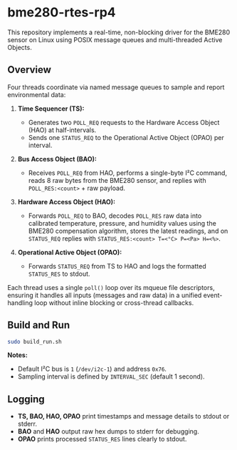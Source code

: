 # bme280-rtes-rp4

This repository implements a real-time, non-blocking driver for the BME280 sensor on Linux using POSIX message queues and multi-threaded Active Objects.

## Overview

Four threads coordinate via named message queues to sample and report environmental data:

1. **Time Sequencer (TS):**

   * Generates two `POLL_REQ` requests to the Hardware Access Object (HAO) at half-intervals.
   * Sends one `STATUS_REQ` to the Operational Active Object (OPAO) per interval.

2. **Bus Access Object (BAO):**

   * Receives `POLL_REQ` from HAO, performs a single-byte I²C command, reads 8 raw bytes from the BME280 sensor, and replies with `POLL_RES:<count>` + raw payload.

3. **Hardware Access Object (HAO):**

   * Forwards `POLL_REQ` to BAO, decodes `POLL_RES` raw data into calibrated temperature, pressure, and humidity values using the BME280 compensation algorithm, stores the latest readings, and on `STATUS_REQ` replies with `STATUS_RES:<count> T=<°C> P=<Pa> H=<%>`.

4. **Operational Active Object (OPAO):**

   * Forwards `STATUS_REQ` from TS to HAO and logs the formatted `STATUS_RES` to stdout.

Each thread uses a single `poll()` loop over its mqueue file descriptors, ensuring it handles all inputs (messages and raw data) in a unified event-handling loop without inline blocking or cross-thread callbacks.

## Build and Run

```bash
sudo build_run.sh
```

**Notes:**

* Default I²C bus is `1` (`/dev/i2c-1`) and address `0x76`.
* Sampling interval is defined by `INTERVAL_SEC` (default 1 second).

## Logging

* **TS, BAO, HAO, OPAO** print timestamps and message details to stdout or stderr.
* **BAO** and **HAO** output raw hex dumps to stderr for debugging.
* **OPAO** prints processed `STATUS_RES` lines clearly to stdout.
